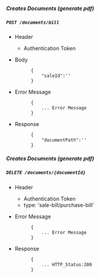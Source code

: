 ##### Creates Documents (generate pdf)

##### `POST /documents/bill`
+ Header
	- Authentication Token
	

+ Body

            {
                "saleId":''
            }
+ Error Message

			{
				... Error Message
			}             
+ Response

            {
                "documentPath":''
            }
			
##### Creates Documents (generate pdf)

##### `DELETE /documents/{documentId}`
+ Header
	- Authentication Token
    - type: 'sale-bill/purchase-bill'
+ Error Message

			{
				... Error Message
			}            
+ Response

            {
                ... HTTP_Status:200
            }
